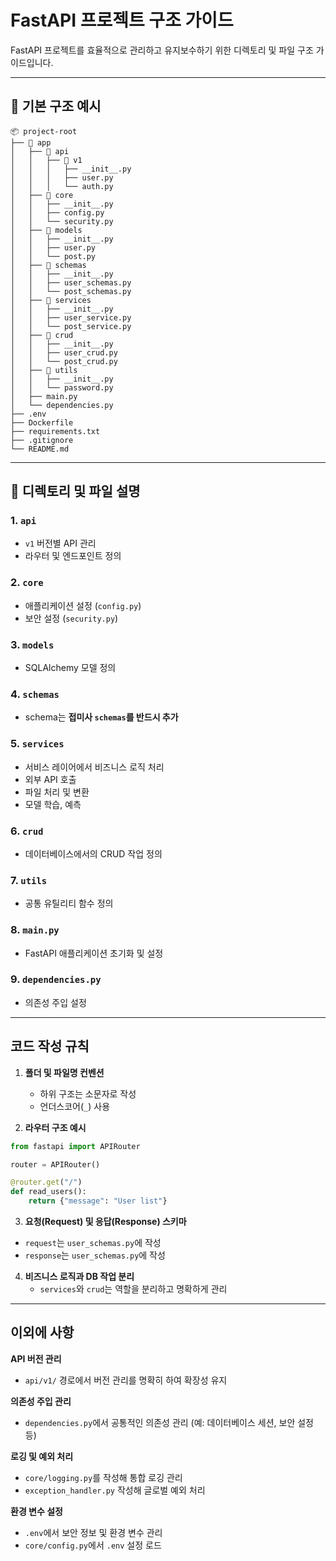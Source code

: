 
# FastAPI 프로젝트 구조 가이드

FastAPI 프로젝트를 효율적으로 관리하고 유지보수하기 위한 디렉토리 및 파일 구조 가이드입니다.

---

## 📂 기본 구조 예시

```
📦 project-root
├── 📂 app
│   ├── 📂 api
│   │   ├── 📂 v1
│   │   │   ├── __init__.py
│   │   │   ├── user.py
│   │   │   └── auth.py
│   ├── 📂 core
│   │   ├── __init__.py
│   │   ├── config.py
│   │   └── security.py
│   ├── 📂 models
│   │   ├── __init__.py
│   │   ├── user.py
│   │   └── post.py
│   ├── 📂 schemas
│   │   ├── __init__.py
│   │   ├── user_schemas.py
│   │   └── post_schemas.py
│   ├── 📂 services
│   │   ├── __init__.py
│   │   ├── user_service.py
│   │   └── post_service.py
│   ├── 📂 crud
│   │   ├── __init__.py
│   │   ├── user_crud.py
│   │   └── post_crud.py
│   ├── 📂 utils
│   │   ├── __init__.py
│   │   └── password.py
│   ├── main.py
│   └── dependencies.py
├── .env
├── Dockerfile
├── requirements.txt
├── .gitignore
└── README.md
```

---

## 📂 디렉토리 및 파일 설명

### 1. `api`
- `v1` 버전별 API 관리
- 라우터 및 엔드포인트 정의

### 2. `core`
- 애플리케이션 설정 (`config.py`)  
- 보안 설정 (`security.py`)  

### 3. `models`
- SQLAlchemy 모델 정의

### 4. `schemas`
- schema는 **접미사 `schemas`를 반드시 추가**

### 5. `services`
- 서비스 레이어에서 비즈니스 로직 처리  
- 외부 API 호출
- 파일 처리 및 변환
- 모델 학습, 예측

### 6. `crud`
- 데이터베이스에서의 CRUD 작업 정의  

### 7. `utils`
- 공통 유틸리티 함수 정의  

### 8. `main.py`
- FastAPI 애플리케이션 초기화 및 설정  

### 9. `dependencies.py`
- 의존성 주입 설정  

---

## 코드 작성 규칙
1. **폴더 및 파일명 컨벤션**  
   - 하위 구조는 소문자로 작성  
   - 언더스코어(`_`) 사용  

2. **라우터 구조 예시**
```python
from fastapi import APIRouter

router = APIRouter()

@router.get("/")
def read_users():
    return {"message": "User list"}
```

3. **요청(Request) 및 응답(Response) 스키마**
- `request`는 `user_schemas.py`에 작성  
- `response`는 `user_schemas.py`에 작성  

4. **비즈니스 로직과 DB 작업 분리**
   - `services`와 `crud`는 역할을 분리하고 명확하게 관리  

---

## 이외에 사항
**API 버전 관리**  
- `api/v1/` 경로에서 버전 관리를 명확히 하여 확장성 유지  

**의존성 주입 관리**  
- `dependencies.py`에서 공통적인 의존성 관리 (예: 데이터베이스 세션, 보안 설정 등)  

**로깅 및 예외 처리**  
- `core/logging.py`를 작성해 통합 로깅 관리  
- `exception_handler.py` 작성해 글로벌 예외 처리  

**환경 변수 설정**  
- `.env`에서 보안 정보 및 환경 변수 관리  
- `core/config.py`에서 `.env` 설정 로드  

